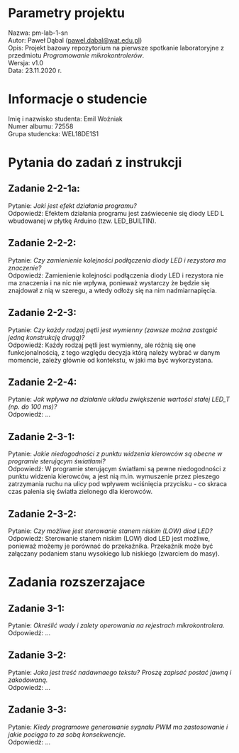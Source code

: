 # Parametry projektu
Nazwa:  pm-lab-1-sn  
Autor:  Paweł Dąbal (pawel.dabal@wat.edu.pl)  
Opis:   Projekt bazowy repozytorium na pierwsze spotkanie laboratoryjne z przedmiotu *Programowanie mikrokontrolerów*.  
Wersja: v1.0  
Data:   23.11.2020 r.  

# Informacje o studencie
Imię i nazwisko studenta:   Emil Woźniak  
Numer albumu:               72558  
Grupa studencka:            WEL18DE1S1

# Pytania do zadań z instrukcji
## Zadanie 2-2-1a:
Pytanie:    *Jaki jest efekt działania programu?*  
Odpowiedź:  Efektem działania programu jest zaświecenie się diody LED L wbudowanej w płytkę Arduino  (tzw. LED_BUILTIN).

## Zadanie 2-2-2:
Pytanie:    *Czy zamienienie kolejności podłączenia diody LED i rezystora ma znaczenie?*  
Odpowiedź:  Zamienienie  kolejności podłączenia diody LED i  rezystora nie ma znaczenia i na nic nie wpływa, ponieważ wystarczy że będzie się znajdował z nią w szeregu, a wtedy odłoży się na nim nadmiarnapięcia.

## Zadanie 2-2-3:
Pytanie:    *Czy każdy rodzaj pętli jest wymienny (zawsze można zastąpić jedną konstrukcję drugą)?*  
Odpowiedź:  Każdy rodzaj pętli jest wymienny, ale różnią się one funkcjonalnością, z tego względu decyzja którą należy wybrać w danym momencie, zależy głównie od kontekstu, w jaki ma być wykorzystana.

## Zadanie 2-2-4:
Pytanie:    *Jak wpływa na działanie układu zwiększenie wartości stałej LED_T (np. do 100 ms)?*  
Odpowiedź:  ...

## Zadanie 2-3-1:
Pytanie:    *Jakie niedogodności z punktu widzenia kierowców są obecne w programie sterującym światłami?*  
Odpowiedź:  W programie sterującym światłami są pewne niedogodności z punktu widzenia kierowców, a jest nią m.in. wymuszenie przez pieszego zatrzymania ruchu na ulicy pod wpływem wciśnięcia przycisku - co skraca czas palenia się światła zielonego dla kierowców.

## Zadanie 2-3-2:
Pytanie:    *Czy możliwe jest sterowanie stanem niskim (LOW) diod LED?*  
Odpowiedź:  Sterowanie stanem niskim (LOW) diod LED jest możliwe, ponieważ możemy je porównać do przekaźnika. Przekaźnik może być załączany podaniem stanu wysokiego lub niskiego (zwarciem do masy).

# Zadania rozszerzajace
## Zadanie 3-1:
Pytanie:    *Określić wady i zalety operowania na rejestrach mikrokontrolera.*  
Odpowiedź:  ...

## Zadanie 3-2:
Pytanie:    *Jaka jest treść nadawnaego tekstu? Proszę zapisać postać jawną i zakodowaną.*  
Odpowiedź:  ...

## Zadanie 3-3:
Pytanie:    *Kiedy programowe generowanie sygnału PWM ma zastosowanie i jakie pociąga to za sobą konsekwencje.*  
Odpowiedź:  ...
